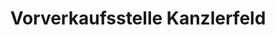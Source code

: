 ---
title: "Vorverkaufsstelle Kanzlerfeld"
url: /braunschweig/vorverkaufsstelle-kanzlerfeld/
shop: Tickets
---